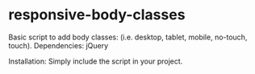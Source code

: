 responsive-body-classes
=======================

Basic script to add body classes: (i.e. desktop, tablet, mobile, no-touch, touch). 
Dependencies: jQuery

Installation: 
Simply include the script in your project. 
